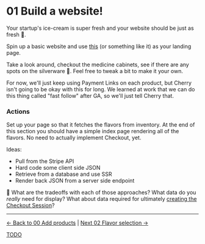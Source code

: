 # 01 Build a website!

Your startup's ice-cream is super fresh and your website should be just as fresh 🍉.

Spin up a basic website and use
[this](https://gist.github.com/cjavilla-stripe/37347c9a3413ad1dd7c6d476fe8fd862)
(or something like it) as your landing page.


Take a look around, checkout the medicine cabinets, see if there are any spots
on the silverware 🥄. Feel free to tweak a bit to make it your own.

For now, we'll just keep using Payment Links on each product, but Cherry isn't going to
be okay with this for long. We learned at work that we can do this thing called
"fast follow" after GA, so we'll just tell Cherry that.


### Actions

Set up your page so that it fetches the flavors from inventory. At the end of
this section you should have a simple index page rendering all of the flavors.
No need to actually implement Checkout, yet.


Ideas:

* Pull from the Stripe API
* Hard code some client side JSON
* Retrieve from a database and use SSR
* Render back JSON from a server side endpoint


🧠 What are the tradeoffs with each of those approaches? What data do you
_really_ need for display? What about data required for ultimately [creating the
Checkout Session](https://stripe.com/docs/api/checkout/sessions/create)?


---

[<- Back to 00 Add products](./00-add-products.md)
|
[Next 02 Flavor selection ->](./02-flavor-selection.md)


[TODO](../TODO.md)
